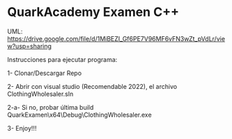 # QuarkAcademy Examen C++

UML: https://drive.google.com/file/d/1MiBEZI_Gf6PE7V96MF6vFN3wZt_pVdLr/view?usp=sharing

Instrucciones para ejecutar programa:

1- Clonar/Descargar Repo

2- Abrir con visual studio (Recomendable 2022), el archivo ClothingWholesaler.sln

2-a- Si no, probar última build QuarkExamen\x64\Debug\ClothingWholesaler.exe

3- Enjoy!!!
